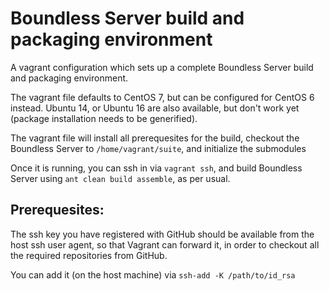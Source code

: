 # Boundless Server build and packaging environment

A vagrant configuration which sets up a complete Boundless Server build and 
packaging environment.

The vagrant file defaults to CentOS 7, but can be configured for CentOS 6 
instead. Ubuntu 14, or Ubuntu 16 are also available, but don't work yet 
(package installation needs to be generified).

The vagrant file will install all prerequesites for the build, checkout the 
Boundless Server to `/home/vagrant/suite`, and initialize the submodules

Once it is running, you can ssh in via `vagrant ssh`, and build Boundless 
Server using `ant clean build assemble`, as per usual.

## Prerequesites: 

The ssh key you have registered with GitHub should be available from the host 
ssh user agent, so that Vagrant can forward it, in order to checkout all the
required repositories from GitHub.

You can add it (on the host machine) via `ssh-add -K /path/to/id_rsa`